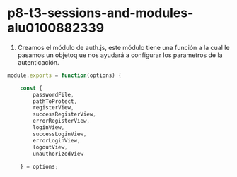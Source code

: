 # p8-t3-sessions-and-modules-alu0100882339

1) Creamos el módulo de auth.js, este módulo tiene una función a la cual le pasamos un objetoq ue nos ayudará a configurar los parametros de la autenticación.

```javascript
module.exports = function(options) {

	const {
		passwordFile,
		pathToProtect,
		registerView,
		successRegisterView,
		errorRegisterView,
		loginView,
		successLoginView,
		errorLoginView,
		logoutView,
		unauthorizedView
	
	} = options;

```
